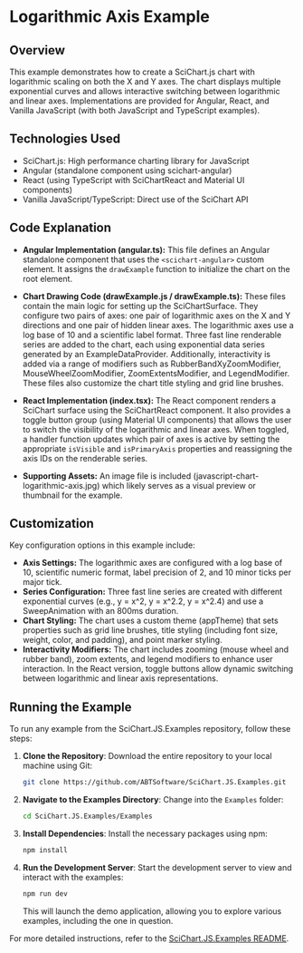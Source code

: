 # Logarithmic Axis Example

## Overview

This example demonstrates how to create a SciChart.js chart with logarithmic scaling on both the X and Y axes. The chart displays multiple exponential curves and allows interactive switching between logarithmic and linear axes. Implementations are provided for Angular, React, and Vanilla JavaScript (with both JavaScript and TypeScript examples).

## Technologies Used

-   SciChart.js: High performance charting library for JavaScript
-   Angular (standalone component using scichart-angular)
-   React (using TypeScript with SciChartReact and Material UI components)
-   Vanilla JavaScript/TypeScript: Direct use of the SciChart API

## Code Explanation

-   **Angular Implementation (angular.ts):** This file defines an Angular standalone component that uses the `<scichart-angular>` custom element. It assigns the `drawExample` function to initialize the chart on the root element.

-   **Chart Drawing Code (drawExample.js / drawExample.ts):** These files contain the main logic for setting up the SciChartSurface. They configure two pairs of axes: one pair of logarithmic axes on the X and Y directions and one pair of hidden linear axes. The logarithmic axes use a log base of 10 and a scientific label format. Three fast line renderable series are added to the chart, each using exponential data series generated by an ExampleDataProvider. Additionally, interactivity is added via a range of modifiers such as RubberBandXyZoomModifier, MouseWheelZoomModifier, ZoomExtentsModifier, and LegendModifier. These files also customize the chart title styling and grid line brushes.

-   **React Implementation (index.tsx):** The React component renders a SciChart surface using the SciChartReact component. It also provides a toggle button group (using Material UI components) that allows the user to switch the visibility of the logarithmic and linear axes. When toggled, a handler function updates which pair of axes is active by setting the appropriate `isVisible` and `isPrimaryAxis` properties and reassigning the axis IDs on the renderable series.

-   **Supporting Assets:** An image file is included (javascript-chart-logarithmic-axis.jpg) which likely serves as a visual preview or thumbnail for the example.

## Customization

Key configuration options in this example include:

-   **Axis Settings:** The logarithmic axes are configured with a log base of 10, scientific numeric format, label precision of 2, and 10 minor ticks per major tick.
-   **Series Configuration:** Three fast line series are created with different exponential curves (e.g., y = x^2, y = x^2.2, y = x^2.4) and use a SweepAnimation with an 800ms duration.
-   **Chart Styling:** The chart uses a custom theme (appTheme) that sets properties such as grid line brushes, title styling (including font size, weight, color, and padding), and point marker styling.
-   **Interactivity Modifiers:** The chart includes zooming (mouse wheel and rubber band), zoom extents, and legend modifiers to enhance user interaction. In the React version, toggle buttons allow dynamic switching between logarithmic and linear axis representations.

## Running the Example

To run any example from the SciChart.JS.Examples repository, follow these steps:

1. **Clone the Repository**: Download the entire repository to your local machine using Git:

    ```bash
    git clone https://github.com/ABTSoftware/SciChart.JS.Examples.git
    ```

2. **Navigate to the Examples Directory**: Change into the `Examples` folder:

    ```bash
    cd SciChart.JS.Examples/Examples
    ```

3. **Install Dependencies**: Install the necessary packages using npm:

    ```bash
    npm install
    ```

4. **Run the Development Server**: Start the development server to view and interact with the examples:

    ```bash
    npm run dev
    ```

    This will launch the demo application, allowing you to explore various examples, including the one in question.

For more detailed instructions, refer to the [SciChart.JS.Examples README](https://github.com/ABTSoftware/SciChart.JS.Examples/blob/master/README.md).
